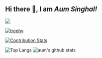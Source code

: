 
## Hi there 👋, I am *Aum Singhal!*

<!--
**aum-singhal/Aum-Singhal** is a ✨ _special_ ✨ repository because its `README.md` (this file) appears on your GitHub profile.

Here are some ideas to get you started:

- 🔭 I’m currently working on ...
- 🌱 I’m currently learning ...
- 👯 I’m looking to collaborate on ...
- 🤔 I’m looking for help with ...
- 💬 Ask me about ...
- 📫 How to reach me: ...
- 😄 Pronouns: ...
- ⚡ Fun fact: ...
-->

![](https://komarev.com/ghpvc/?username=aum-singhal)


[![trophy](https://github-profile-trophy.vercel.app/?username=aum-singhal&theme=dracula)](https://github.com/ryo-ma/github-profile-trophy)



[![Contribution Stats](https://github-contribution-stats.vercel.app/api/?username=lorddashme)](https://github.com/LordDashMe/github-contribution-stats/)



![Top Langs](https://github-readme-stats.vercel.app/api/top-langs/?username=aum-singhal)
![aum's github stats](https://github-readme-stats.vercel.app/api?username=aum-singhal&show_icons=true&count_private=true&line_height=40)
